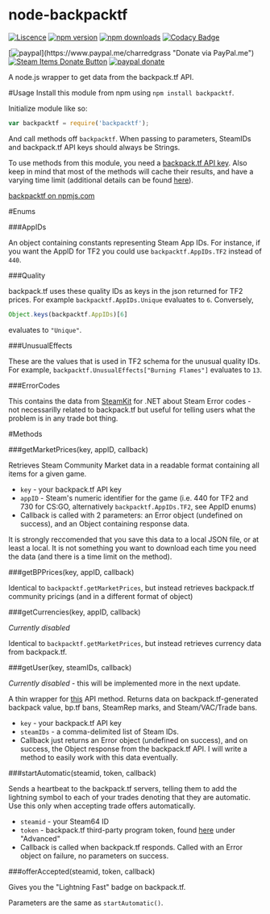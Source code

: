 # node-backpacktf

[![Liscence](https://img.shields.io/badge/license-GPLv2-blue.svg)](https://github.com/charredgrass/node-backpacktf/blob/master/LICENSE)
[![npm version](https://img.shields.io/npm/v/backpacktf.svg)](https://www.npmjs.com/package/backpacktf)
[![npm downloads](https://img.shields.io/npm/dm/backpacktf.svg)](https://npmjs.com/package/backpacktf "backpacktf on npm")
[![Codacy Badge](https://api.codacy.com/project/badge/grade/79bec21f35894058b39a7720c35bf22a)](https://www.codacy.com/app/charredgrass/node-backpacktf "node-backpacktf on Codacy")

[![paypal](https://img.shields.io/badge/paypal-donate%20(via%20paypal.me)-blue.svg)](https://www.paypal.me/charredgrass "Donate via PayPal.me")
[![Steam Items Donate Button](https://img.shields.io/badge/donate-steam%20items-yellowgreen.svg)](https://steamcommunity.com/tradeoffer/new/?partner=98631023&token=l-DaiQbQ "Donate Steam Items")
[![paypal donate](https://img.shields.io/badge/paypal-donate-blue.svg)](https://www.paypal.com/cgi-bin/webscr?cmd=_donations&business=KNZK2U7Q2JY8J&lc=US&item_name=Charred%20Open%20Source%20Projects&currency_code=USD&bn=PP%2dDonationsBF%3abtn_donate_LG%2egif%3aNonHosted "Doante via PayPal donate button")


A node.js wrapper to get data from the backpack.tf API.

#Usage
Install this module from npm using `npm install backpacktf`.

Initialize module like so:

```JavaScript
var backpacktf = require('backpacktf');
```

And call methods off `backpacktf`. When passing to parameters, SteamIDs and backpack.tf API keys should always be Strings.

To use methods from this module, you need a [backpack.tf API key](http://backpack.tf/api/register). Also keep in mind that most of the methods will cache their results, and have a varying time limit (additional details can be found [here](http://backpack.tf/developer)).

[backpacktf on npmjs.com](https://www.npmjs.com/package/backpacktf)


#Enums

###AppIDs

An object containing constants representing Steam App IDs. For instance, if you want the AppID for TF2 you could use `backpacktf.AppIDs.TF2` instead of `440`.

###Quality

backpack.tf uses these quality IDs as keys in the json returned for TF2 prices. For example `backpacktf.AppIDs.Unique` evaluates to `6`. Conversely, 

```js
Object.keys(backpacktf.AppIDs)[6]
```

evaluates to `"Unique"`.

###UnusualEffects

These are the values that is used in TF2 schema for the unusual quality IDs. For example, `backpacktf.UnusualEffects["Burning Flames"]` evaluates to `13`.

###ErrorCodes

This contains the data from [SteamKit](https://github.com/SteamRE/SteamKit) for .NET about Steam Error codes - not necessarilly related to backpack.tf but useful for telling users what the problem is in any trade bot thing.

#Methods

###getMarketPrices(key, appID, callback)

Retrieves Steam Community Market data in a readable format containing all items for a given game.

* `key` - your backpack.tf API key
* `appID` - Steam's numeric identifier for the game (i.e. 440 for TF2 and 730 for CS:GO, alternatively `backpacktf.AppIDs.TF2`, see AppID enums)
* Callback is called with 2 parameters: an Error object (undefined on success), and an Object containing response data.

It is strongly reccomended that you save this data to a local JSON file, or at least a local. It is not something you want to download each time you need the data (and there is a time limit on the method).

###getBPPrices(key, appID, callback)

Identical to `backpacktf.getMarketPrices`, but instead retrieves backpack.tf community pricings (and in a different format of object)

###getCurrencies(key, appID, callback)

*Currently disabled*

Identical to `backpacktf.getMarketPrices`, but instead retrieves currency data from backpack.tf.

###getUser(key, steamIDs, callback)

*Currently disabled* - this will be implemented more in the next update.

A thin wrapper for [this](http://backpack.tf/api/users) API method. Returns data on backpack.tf-generated backpack value, bp.tf bans, SteamRep marks, and Steam/VAC/Trade bans.

* `key` - your backpack.tf API key
* `steamIDs` - a comma-delimited list of Steam IDs.
* Callback just returns an Error object (undefined on success), and on success, the Object response from the backpack.tf API. I will write a method to easily work with this data eventually.

###startAutomatic(steamid, token, callback)

Sends a heartbeat to the backpack.tf servers, telling them to add the lightning symbol to each of your trades denoting that they are automatic. Use this only when accepting trade offers automatically.

* `steamid` - your Steam64 ID
* `token` - backpack.tf third-party program token, found [here](http://backpack.tf/my/preferences) under "Advanced"
* Callback is called when backpack.tf responds. Called with an Error object on failure, no parameters on success.

###offerAccepted(steamid, token, callback)

Gives you the "Lightning Fast" badge on backpack.tf.

Parameters are the same as `startAutomatic()`.